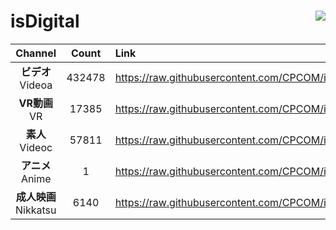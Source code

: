 # isDigital <img align="right" src="https://img.shields.io/github/last-commit/CPCOM/isDigital"/>  
  
| Channel | Count | Link |  
| :-----: | :---: | :--- |  
|**ビデオ**<br />Videoa | 432478 | https://raw.githubusercontent.com/CPCOM/isDigital/main/Videoa.txt |  
|**VR動画**<br />VR | 17385 | https://raw.githubusercontent.com/CPCOM/isDigital/main/VR.txt |  
|**素人**<br />Videoc | 57811 | https://raw.githubusercontent.com/CPCOM/isDigital/main/Videoc.txt |  
|**アニメ**<br />Anime | 1 | https://raw.githubusercontent.com/CPCOM/isDigital/main/Anime.txt |  
|**成人映画**<br />Nikkatsu | 6140 | https://raw.githubusercontent.com/CPCOM/isDigital/main/Nikkatsu.txt |  